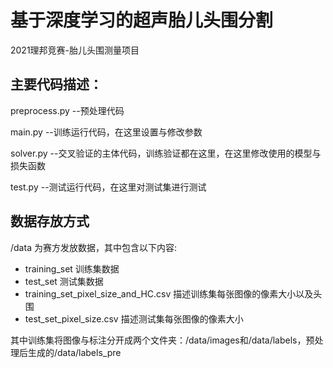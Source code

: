 # 基于深度学习的超声胎儿头围分割
2021理邦竞赛-胎儿头围测量项目

## **主要代码描述：**

preprocess.py --预处理代码

main.py --训练运行代码，在这里设置与修改参数

solver.py --交叉验证的主体代码，训练验证都在这里，在这里修改使用的模型与损失函数

test.py --测试运行代码，在这里对测试集进行测试

## **数据存放方式**

/data 为赛方发放数据，其中包含以下内容:  
- training_set  训练集数据  
- test_set  测试集数据  
- training_set_pixel_size_and_HC.csv  描述训练集每张图像的像素大小以及头围  
- test_set_pixel_size.csv  描述测试集每张图像的像素大小  

其中训练集将图像与标注分开成两个文件夹：/data/images和/data/labels，预处理后生成的/data/labels_pre
